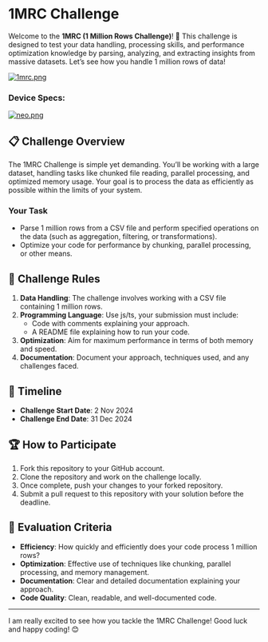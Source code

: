 # 1MRC Challenge

Welcome to the **1MRC (1 Million Rows Challenge)**! 🚀 This challenge is designed to test your data handling, processing skills, and performance optimization knowledge by parsing, analyzing, and extracting insights from massive datasets. Let’s see how you handle 1 million rows of data!

[![1mrc.png](https://i.postimg.cc/CLb9RLP9/1mrc.png)](https://postimg.cc/1f5vTPZK)
### Device Specs:
[![neo.png](https://i.postimg.cc/13Xmwqkf/neo.png)](https://postimg.cc/BjWfGXQ0)


## 📋 Challenge Overview

The 1MRC Challenge is simple yet demanding. You’ll be working with a large dataset, handling tasks like chunked file reading, parallel processing, and optimized memory usage. Your goal is to process the data as efficiently as possible within the limits of your system.

### Your Task
- Parse 1 million rows from a CSV file and perform specified operations on the data (such as aggregation, filtering, or transformations).
- Optimize your code for performance by chunking, parallel processing, or other means.

## 📝 Challenge Rules

1. **Data Handling**: The challenge involves working with a CSV file containing 1 million rows.
2. **Programming Language**: Use js/ts, your submission must include:
   - Code with comments explaining your approach.
   - A README file explaining how to run your code.
3. **Optimization**: Aim for maximum performance in terms of both memory and speed.
4. **Documentation**: Document your approach, techniques used, and any challenges faced.

## 📅 Timeline

- **Challenge Start Date**: 2 Nov 2024
- **Challenge End Date**: 31 Dec 2024

## 🏆 How to Participate

1. Fork this repository to your GitHub account.
2. Clone the repository and work on the challenge locally.
3. Once complete, push your changes to your forked repository.
4. Submit a pull request to this repository with your solution before the deadline.

## 🤖 Evaluation Criteria

- **Efficiency**: How quickly and efficiently does your code process 1 million rows?
- **Optimization**: Effective use of techniques like chunking, parallel processing, and memory management.
- **Documentation**: Clear and detailed documentation explaining your approach.
- **Code Quality**: Clean, readable, and well-documented code.

---

I am really excited to see how you tackle the 1MRC Challenge! Good luck and happy coding! 😊

